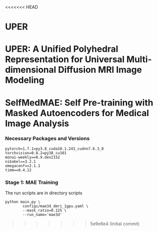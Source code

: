 <<<<<<< HEAD
# UPER
UPER: A Unified Polyhedral Representation for Universal Multi-dimensional Diffusion MRI Image Modeling
=======
# SelfMedMAE: Self Pre-training with Masked Autoencoders for Medical Image Analysis

### Necessary Packages and Versions
```
pytorch=1.7.1=py3.8_cuda10.1.243_cudnn7.6.3_0
torchvision=0.8.2=py38_cu101
monai-weekly==0.9.dev2152
nibabel==3.2.1
omegaconf==2.1.1
timm==0.4.12
```

### Stage 1: MAE Training
The run scripts are in directory scripts
```
python main.py \
        configs/mae3d_dmri_1gpu.yaml \
        --mask_ratio=0.125 \
        --run_name='mae3d'
```
>>>>>>> 5e9e6e4 (Initial commit)
